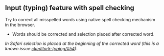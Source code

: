 ## Input (typing) feature with spell checking

Try to correct all misspelled words using native spell checking mechanism in the browser.

* Words should be corrected and selection placed after corrected word.

_In Safari selection is placed at the beginning of the corrected word
(this is a known issue [ckeditor5-typing/#54](https://github.com/ckeditor/ckeditor5-typing/issues/54))_.
